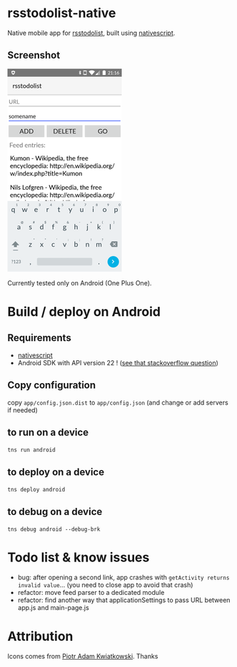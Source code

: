 # rsstodolist-native

Native mobile app for [rsstodolist](https://rsstodolist.appspot.com/), built using [nativescript](https://docs.nativescript.org).

## Screenshot

![rsstodolist screenshot](screenshot.png)

Currently tested only on Android (One Plus One).

# Build / deploy on Android

## Requirements

  * [nativescript](http://docs.nativescript.org/getting-started#install-nativescript-and-configure-your-environment)
  * Android SDK with API version 22 ! ([see that stackoverflow question](https://stackoverflow.com/questions/32723748/cannot-find-a-compatible-android-sdk-for-compilation-when-running-tns-platform))

## Copy configuration

copy `app/config.json.dist` to `app/config.json` (and change or add servers if needed)

## to run on a device

`tns run android`

## to deploy on a device

`tns deploy android`

## to debug on a device

`tns debug android --debug-brk`

# Todo list & know issues

  * bug: after opening a second link, app crashes with `getActivity returns invalid value`... (you need to close app to avoid that crash)
  * refactor: move feed parser to a dedicated module
  * refactor: find another way that applicationSettings to pass URL between app.js and main-page.js

# Attribution

Icons comes from [Piotr Adam Kwiatkowski](http://ikons.piotrkwiatkowski.co.uk/). Thanks
